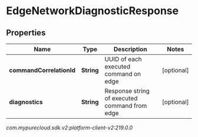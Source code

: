 # EdgeNetworkDiagnosticResponse


## Properties

| Name | Type | Description | Notes |
| ------------ | ------------- | ------------- | ------------- |
| **commandCorrelationId** | **String** | UUID of each executed command on edge |  [optional] |
| **diagnostics** | **String** | Response string of executed command from edge |  [optional] |




_com.mypurecloud.sdk.v2:platform-client-v2:219.0.0_
